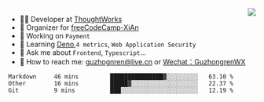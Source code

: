 <img align="right" src="https://github-readme-stats.vercel.app/api?username=guzhongren&show_icons=true&icon_color=805AD5&text_color=000&bg_color=ffffff&hide_title=true" />

- 👨‍💻  Developer at [ThoughtWorks](https://thoughtworks.com)
- 🏢 Organizer for [freeCodeCamp-XiAn](https://github.com/orgs/freeCodeCamp-XiAn)
- 🔭 Working on `Payment`
- 🌱 Learning [Deno](https://deno.land/),`4 metrics`,  `Web Application Security`
- 💬 Ask me about `Frontend`, `Typescript`...
- 🔎 How to reach me: [guzhognren@live.cn](guzhognren@live.cn) or [Wechat：GuzhongrenWX]()

<!--START_SECTION:waka-->
```text
Markdown     46 mins         ███████████████▓░░░░░░░░░   63.10 % 
Other        16 mins         █████▓░░░░░░░░░░░░░░░░░░░   22.37 % 
Git          9 mins          ███░░░░░░░░░░░░░░░░░░░░░░   12.19 % 
```
<!--END_SECTION:waka-->

